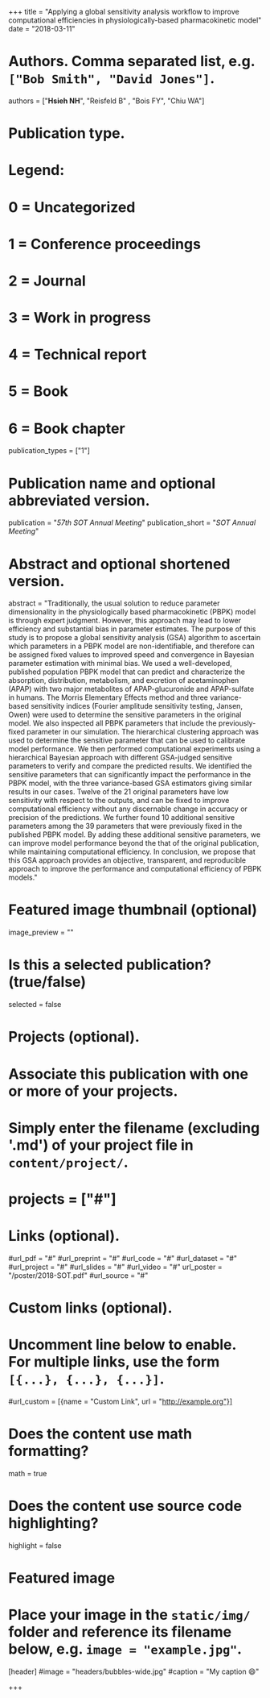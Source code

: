 +++
title = "Applying a global sensitivity analysis workflow to improve computational efficiencies in physiologically-based pharmacokinetic model"
date = "2018-03-11"

# Authors. Comma separated list, e.g. `["Bob Smith", "David Jones"]`.
authors = ["**Hsieh NH**", "Reisfeld B" , "Bois FY", "Chiu WA"]

# Publication type.
# Legend:
# 0 = Uncategorized
# 1 = Conference proceedings
# 2 = Journal
# 3 = Work in progress
# 4 = Technical report
# 5 = Book
# 6 = Book chapter
publication_types = ["1"]

# Publication name and optional abbreviated version.
publication = "*57th SOT Annual Meeting*"
publication_short = "*SOT Annual Meeting*"

# Abstract and optional shortened version.
abstract = "Traditionally, the usual solution to reduce parameter dimensionality in the physiologically based pharmacokinetic (PBPK) model is through expert judgment. However, this approach may lead to lower efficiency and substantial bias in parameter estimates. The purpose of this study is to propose a global sensitivity analysis (GSA) algorithm to ascertain which parameters in a PBPK model are non-identifiable, and therefore can be assigned fixed values to improved speed and convergence in Bayesian parameter estimation with minimal bias. We used a well-developed, published population PBPK model that can predict and characterize the absorption, distribution, metabolism, and excretion of acetaminophen (APAP) with two major metabolites of APAP-glucuronide and APAP-sulfate in humans. The Morris Elementary Effects method and three variance-based sensitivity indices (Fourier amplitude sensitivity testing, Jansen, Owen) were used to determine the sensitive parameters in the original model. We also inspected all PBPK parameters that include the previously-fixed parameter in our simulation. The hierarchical clustering approach was used to determine the sensitive parameter that can be used to calibrate model performance. We then performed computational experiments using a hierarchical Bayesian approach with different GSA-judged sensitive parameters to verify and compare the predicted results. We identified the sensitive parameters that can significantly impact the performance in the PBPK model, with the three variance-based GSA estimators giving similar results in our cases. Twelve of the 21 original parameters have low sensitivity with respect to the outputs, and can be fixed to improve computational efficiency without any discernable change in accuracy or precision of the predictions. We further found 10 additional sensitive parameters among the 39 parameters that were previously fixed in the published PBPK model. By adding these additional sensitive parameters, we can improve model performance beyond the that of the original publication, while maintaining computational efficiency. In conclusion, we propose that this GSA approach provides an objective, transparent, and reproducible approach to improve the performance and computational efficiency of PBPK models."

# Featured image thumbnail (optional)
image_preview = ""

# Is this a selected publication? (true/false)
selected = false

# Projects (optional).
#   Associate this publication with one or more of your projects.
#   Simply enter the filename (excluding '.md') of your project file in `content/project/`.
# projects = ["#"]

# Links (optional).
#url_pdf = "#"
#url_preprint = "#"
#url_code = "#"
#url_dataset = "#"
#url_project = "#"
#url_slides = "#"
#url_video = "#"
url_poster = "/poster/2018-SOT.pdf"
#url_source = "#"

# Custom links (optional).
#   Uncomment line below to enable. For multiple links, use the form `[{...}, {...}, {...}]`.
#url_custom = [{name = "Custom Link", url = "http://example.org"}]

# Does the content use math formatting?
math = true

# Does the content use source code highlighting?
highlight = false

# Featured image
# Place your image in the `static/img/` folder and reference its filename below, e.g. `image = "example.jpg"`.
[header]
#image = "headers/bubbles-wide.jpg"
#caption = "My caption :smile:"

+++